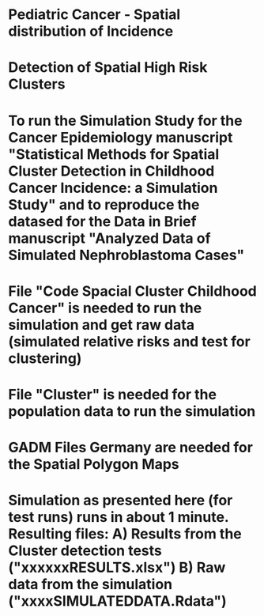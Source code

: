 # Pediatric Cancer - Spatial distribution of Incidence 
# Detection of Spatial High Risk Clusters 


# To run the Simulation Study for the Cancer Epidemiology manuscript "Statistical Methods for Spatial Cluster Detection in Childhood Cancer Incidence: a Simulation Study" and to reproduce the datased for the Data in Brief manuscript "Analyzed Data of Simulated Nephroblastoma Cases"
# File "Code Spacial Cluster Childhood Cancer" is needed to run the simulation and get raw data (simulated relative risks and test for clustering)
# File "Cluster" is needed for the population data to run the simulation
# GADM Files Germany are needed for the Spatial Polygon Maps

# Simulation as presented here (for test runs) runs in about 1 minute. Resulting files: A) Results from the Cluster detection tests ("xxxxxxRESULTS.xlsx") B)  Raw data from the simulation ("xxxxSIMULATEDDATA.Rdata")
